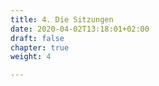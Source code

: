 ```yaml
---
title: 4. Die Sitzungen
date: 2020-04-02T13:18:01+02:00
draft: false
chapter: true
weight: 4

---
```


<!-- Zum Dokument:

Anlegen eines neuen Klappmenüs
<details>
    <summary><b>Überschrift</b></summary></li>  
</details>

Zeilenumbrüche in Klappmenüs (laufen in HTML...)
<br></br>
-->